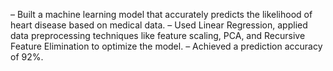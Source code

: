 – Built a machine learning model that accurately predicts the likelihood of heart disease based on medical data.
– Used Linear Regression, applied data preprocessing techniques like feature scaling, PCA, and Recursive Feature Elimination to optimize the model.
– Achieved a prediction accuracy of 92%.
